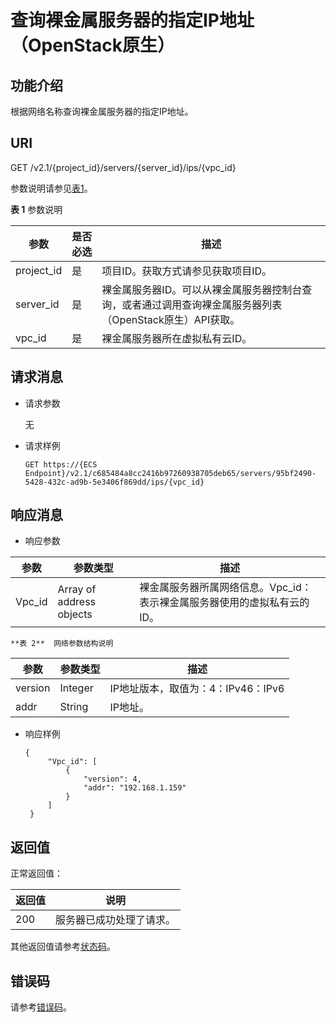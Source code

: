# 查询裸金属服务器的指定IP地址（OpenStack原生）<a name="bms_api_0724"></a>

## 功能介绍<a name="section53922917165259"></a>

根据网络名称查询裸金属服务器的指定IP地址。

## URI<a name="section51121191165259"></a>

GET /v2.1/\{project\_id\}/servers/\{server\_id\}/ips/\{vpc\_id\}

参数说明请参见[表1](#table6532183934016)。

**表 1**  参数说明

|参数|是否必选|描述|
|--|--|--|
|project_id|是|项目ID。获取方式请参见获取项目ID。|
|server_id|是|裸金属服务器ID。可以从裸金属服务器控制台查询，或者通过调用查询裸金属服务器列表（OpenStack原生）API获取。|
|vpc_id|是|裸金属服务器所在虚拟私有云ID。|


## 请求消息<a name="section8194118165259"></a>

-   请求参数

    无

-   请求样例

    ```
    GET https://{ECS Endpoint}/v2.1/c685484a8cc2416b97260938705deb65/servers/95bf2490-5428-432c-ad9b-5e3406f869dd/ips/{vpc_id}
    ```


## 响应消息<a name="section58140617165259"></a>

-   响应参数

|参数|参数类型|描述|
|--|--|--|
|Vpc_id|Array of address objects|裸金属服务器所属网络信息。Vpc_id：表示裸金属服务器使用的虚拟私有云的ID。|


    **表 2**  网络参数结构说明

|参数|参数类型|描述|
|--|--|--|
|version|Integer|IP地址版本，取值为：4：IPv46：IPv6|
|addr|String|IP地址。|



-   响应样例

    ```
    { 
         "Vpc_id": [ 
             { 
                 "version": 4, 
                 "addr": "192.168.1.159" 
             } 
         ] 
     }
    ```


## 返回值<a name="section7610951"></a>

正常返回值：

|返回值|说明|
|--|--|
|200|服务器已成功处理了请求。|


其他返回值请参考[状态码](状态码.md)。

## 错误码<a name="section14752650154917"></a>

请参考[错误码](错误码.md)。

